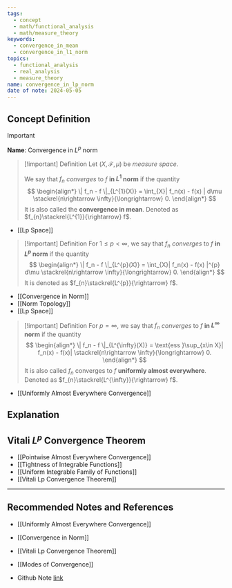 ```yaml
---
tags:
  - concept
  - math/functional_analysis
  - math/measure_theory
keywords:
  - convergence_in_mean
  - convergence_in_l1_norm
topics:
  - functional_analysis
  - real_analysis
  - measure_theory
name: convergence_in_lp_norm
date of note: 2024-05-05
---
```


## Concept Definition

>[!important]
>**Name**:  Convergence in $L^p$ norm


>[!important] Definition
>Let $(X, \mathscr{F},\mu)$ be *measure space*.
>
>We say that $f_n$ *converges* to $f$  **in $L^1$ norm** if the quantity 
>$$
> \begin{align*}
> \| f_n - f \|_{L^{1}(X)} =  \int_{X}| f_n(x) - f(x) | d\mu  \stackrel{n\rightarrow \infty}{\longrightarrow} 0.
> \end{align*}
> $$
>It is also called the **convergence in mean**. Denoted as $f_{n}\stackrel{L^{1}}{\rightarrow} f$.

- [[Lp Space]]

>[!important] Definition
>For $1 \le p < \infty$, we say that $f_n$ *converges* to $f$  **in $L^p$ norm** if the quantity 
>$$
> \begin{align*}
> \| f_n - f \|_{L^{p}(X)} =  \int_{X}| f_n(x) - f(x) |^{p} d\mu  \stackrel{n\rightarrow \infty}{\longrightarrow} 0.
> \end{align*}
> $$
>It is denoted as $f_{n}\stackrel{L^{p}}{\rightarrow} f$.

- [[Convergence in Norm]]
- [[Norm Topology]]
- [[Lp Space]]

>[!important] Definition
>For $p = \infty$, we say that $f_n$ *converges* to $f$  **in $L^{\infty}$ norm**  if the quantity 
>$$
> \begin{align*}
> \| f_n - f \|_{L^{\infty}(X)} =  \text{ess }\sup_{x\in X}| f_n(x) - f(x)|  \stackrel{n\rightarrow \infty}{\longrightarrow} 0.
> \end{align*}
> $$
>It is also called $f_{n}$ converges to $f$ **uniformly almost everywhere**. Denoted as $f_{n}\stackrel{L^{\infty}}{\rightarrow} f$.

- [[Uniformly Almost Everywhere Convergence]]

## Explanation


## Vitali $L^p$ Convergence Theorem

- [[Pointwise Almost Everywhere Convergence]]
- [[Tightness of Integrable Functions]]
- [[Uniform Integrable Family of Functions]]
- [[Vitali Lp Convergence Theorem]]




-----------
##  Recommended Notes and References

- [[Uniformly Almost Everywhere Convergence]]
- [[Convergence in Norm]]

- [[Vitali Lp Convergence Theorem]]


- [[Modes of Convergence]]

- Github Note [link](https://github.com/TianpeiLuke/SelfStudyNotes/tree/master/self-study/probability_and_measure_theory)
